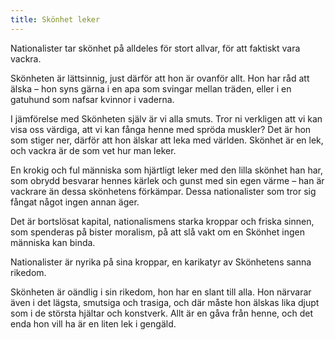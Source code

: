 ```yaml
---
title: Skönhet leker
---
```

Nationalister tar skönhet på alldeles för stort allvar, för att faktiskt vara vackra.

Skönheten är lättsinnig, just därför att hon är ovanför allt. Hon har råd att älska –  hon syns gärna i en apa som svingar mellan träden, eller i en gatuhund som nafsar kvinnor i vaderna.

I jämförelse med Skönheten själv är vi alla smuts. Tror ni verkligen att vi kan visa oss värdiga, att vi kan fånga henne med spröda muskler? Det är hon som stiger ner, därför att hon älskar att leka med världen. Skönhet är en lek, och vackra är de som vet hur man leker.

En krokig och ful människa som hjärtligt leker med den lilla skönhet han har, som obrydd besvarar hennes kärlek och gunst med sin egen värme – han är vackrare än dessa skönhetens förkämpar. Dessa nationalister som tror sig fångat något ingen annan äger.

Det är bortslösat kapital, nationalismens starka kroppar och friska sinnen, som spenderas på bister moralism, på att slå vakt om en Skönhet ingen människa kan binda. 

Nationalister är nyrika på sina kroppar, en karikatyr av Skönhetens sanna rikedom.

Skönheten är oändlig i sin rikedom, hon har en slant till alla. Hon närvarar även i det lägsta, smutsiga och trasiga, och där måste hon älskas lika djupt som i de största hjältar och konstverk. Allt är en gåva från henne, och det enda hon vill ha är en liten lek i gengäld.

